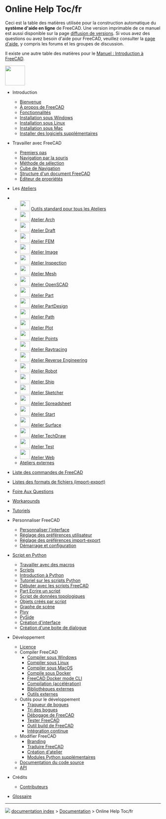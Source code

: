 # Online Help Toc/fr
Ceci est la table des matières utilisée pour la construction automatique du **système d'aide en ligne** de FreeCAD. Une version imprimable de ce manuel est aussi disponible sur la page [diffusion de versions](https://github.com/FreeCAD/FreeCAD/releases). Si vous avez des questions ou avez besoin d\'aide pour FreeCAD, veuillez consulter la [page d\'aide](Help/fr.md), y compris les forums et les groupes de discussion.

Il existe une autre table des matières pour le [Manuel : Introduction à FreeCAD](Manual:Introduction/fr.md).

<img alt="" src=images/Online_Help_Toc.svg  style="width:64px;">

-   Introduction
    -   [Bienvenue](Online_Help_Startpage/fr.md)
    -   [À propos de FreeCAD](About_FreeCAD/fr.md)
    -   [Fonctionnalités](Feature_list/fr.md)
    -   [Installation sous Windows](Installing_on_Windows/fr.md)
    -   [Installation sous Linux](Installing_on_Linux/fr.md)
    -   [Installation sous Mac](Installing_on_Mac/fr.md)
    -   [Installer des logiciels supplémentaires](Installing_additional_components/fr.md)

-   Travailler avec FreeCAD
    -   [Premiers pas](Getting_started/fr.md)
    -   [Navigation par la souris](Mouse_navigation/fr.md)
    -   [Méthode de sélection](Selection_methods/fr.md)
    -   [Cube de Navigation](Navigation_Cube/fr.md)
    -   [Structure d\'un document FreeCAD](Document_structure/fr.md)
    -   [Éditeur de propriétés](Property_editor/fr.md)

-   Les [Ateliers](Workbenches/fr.md)

-   -   <img alt="" src=images/Freecad.svg  style="width:32px;"> [Outils standard pour tous les Ateliers](Std_Base/fr.md)
    -   <img alt="" src=images/Workbench_Arch.svg  style="width:32px;"> [Atelier Arch](Arch_Workbench/fr.md)
    -   <img alt="" src=images/Workbench_Draft.svg  style="width:32px;"> [Atelier Draft](Draft_Workbench/fr.md)
    -   <img alt="" src=images/Workbench_FEM.svg  style="width:32px;"> [Atelier FEM](FEM_Workbench/fr.md)
    -   <img alt="" src=images/Workbench_Image.svg  style="width:32px;"> [Atelier Image](Image_Workbench/fr.md)
    -   <img alt="" src=images/Workbench_Inspection.svg  style="width:32px;"> [Atelier Inspection](Inspection_Workbench/fr.md)
    -   <img alt="" src=images/Workbench_Mesh.svg  style="width:32px;"> [Atelier Mesh](Mesh_Workbench/fr.md)
    -   <img alt="" src=images/Workbench_OpenSCAD.svg  style="width:32px;"> [Atelier OpenSCAD](OpenSCAD_Workbench/fr.md)
    -   <img alt="" src=images/Workbench_Part.svg  style="width:32px;"> [Atelier Part](Part_Workbench/fr.md)
    -   <img alt="" src=images/Workbench_PartDesign.svg  style="width:32px;"> [Atelier PartDesign](PartDesign_Workbench/fr.md)
    -   <img alt="" src=images/Workbench_Path.svg  style="width:32px;"> [Atelier Path](Path_Workbench/fr.md)
    -   <img alt="" src=images/Workbench_Plot.svg  style="width:32px;"> [Atelier Plot](Plot_Workbench/fr.md)
    -   <img alt="" src=images/Workbench_Points.svg  style="width:32px;"> [Atelier Points](Points_Workbench/fr.md)
    -   <img alt="" src=images/Workbench_Raytracing.svg  style="width:32px;"> [Atelier Raytracing](Raytracing_Workbench/fr.md)
    -   <img alt="" src=images/Workbench_Reverse_Engineering.svg  style="width:32px;"> [Atelier Reverse Engineering](Reverse_Engineering_Workbench/fr.md)
    -   <img alt="" src=images/Workbench_Robot.svg  style="width:32px;"> [Atelier Robot](Robot_Workbench/fr.md)
    -   <img alt="" src=images/Workbench_Ship.svg  style="width:32px;"> [Atelier Ship](Ship_Workbench/fr.md)
    -   <img alt="" src=images/Workbench_Sketcher.svg  style="width:32px;"> [Atelier Sketcher](Sketcher_Workbench/fr.md)
    -   <img alt="" src=images/Workbench_Spreadsheet.svg  style="width:32px;"> [Atelier Spreadsheet](Spreadsheet_Workbench/fr.md)
    -   <img alt="" src=images/Workbench_Start.svg  style="width:32px;"> [Atelier Start](Start_Workbench/fr.md)
    -   <img alt="" src=images/Workbench_Surface.svg  style="width:32px;"> [Atelier Surface](Surface_Workbench/fr.md)
    -   <img alt="" src=images/Workbench_TechDraw.svg  style="width:32px;"> [Atelier TechDraw](TechDraw_Workbench/fr.md)
    -   <img alt="" src=images/Workbench_Test.svg  style="width:32px;"> [Atelier Test](Testing/fr.md)
    -   <img alt="" src=images/Workbench_Web.svg  style="width:32px;"> [Atelier Web](Web_Workbench/fr.md)
    -   [Ateliers externes](External_workbenches/fr.md)

-   [Liste des commandes de FreeCAD](List_of_Commands/fr.md)

-   [Listes des formats de fichiers (import-export)](Import_Export/fr.md)

-   [Foire Aux Questions](Frequently_asked_questions/fr.md)

-   [Workarounds](Workarounds.md)

-   [Tutoriels](Tutorials/fr.md)

-   Personnaliser FreeCAD
    -   [Personnaliser l\'interface](Interface_Customization/fr.md)
    -   [Réglage des préférences utilisateur](Preferences_Editor/fr.md)
    -   [Réglage des préférences import-export](Import_Export_Preferences/fr.md)
    -   [Démarrage et configuration](Start_up_and_Configuration/fr.md)

-   [Script en Python](Scripting_and_macros/fr.md)
    -   [Travailler avec des macros](Macros/fr.md)
    -   [Scripts](Scripts/fr.md)
    -   [Introduction à Python](Introduction_to_Python/fr.md)
    -   [Tutoriel sur les scripts Python](Python_scripting_tutorial/fr.md)
    -   [Débuter avec les scripts FreeCAD](FreeCAD_Scripting_Basics/fr.md)
    -   [Part Ecrire un script](Part_scripting/fr.md)
    -   [Script de données topologiques](Topological_data_scripting/fr.md)
    -   [Objets créés par script](Scripted_objects/fr.md)
    -   [Graphe de scène](Scenegraph/fr.md)
    -   [Pivy](Pivy/fr.md)
    -   [PySide](PySide/fr.md)
    -   [Création d\'interface](Interface_creation/fr.md)
    -   [Création d\'une boite de dialogue](Dialog_creation/fr.md)

-   Développement
    -   [Licence](Licence/fr.md)
    -   Compiler FreeCAD
        -   [Compiler sous Windows](Compile_on_Windows/fr.md)
        -   [Compiler sous Linux](Compile_on_Linux/fr.md)
        -   [Compiler sous MacOS](Compile_on_MacOS/fr.md)
        -   [Compile sous Docker](Compile_on_Docker/fr.md)
        -   [FreeCAD Docker mode CLI](FreeCAD_Docker_CLI_mode/fr.md)
        -   [Compilation (accélération)](Compiling_(Speeding_up)/fr.md)
        -   [Bibliothèques externes](Third_Party_Libraries/fr.md)
        -   [Outils externes](Third_Party_Tools/fr.md)
    -   Outils pour le développement
        -   [Traqueur de bogues](Tracker/fr.md)
        -   [Tri des bogues](Bug_Triage/fr.md)
        -   [Débogage de FreeCAD](Debugging/fr.md)
        -   [Tester FreeCAD](Testing/fr.md)
        -   [Outil build de FreeCAD](FreeCAD_Build_Tool/fr.md)
        -   [Intégration continue](Continuous_Integration/fr.md)
    -   Modifier FreeCAD
        -   [Branding](Branding/fr.md)
        -   [Traduire FreeCAD](Localisation/fr.md)
        -   [Création d\'atelier](Workbench_creation/fr.md)
        -   [Modules Python supplémentaires](Extra_python_modules/fr.md)
    -   [Documentation du code source](Source_documentation/fr.md)
    -   [API](https://www.freecadweb.org/api/)

-   Crédits
    -   [Contributeurs](Contributors/fr.md)

-   [Glossaire](Glossary/fr.md)



---
![](images/Right_arrow.png) [documentation index](../README.md) > [Documentation](Category_Documentation.md) > Online Help Toc/fr
